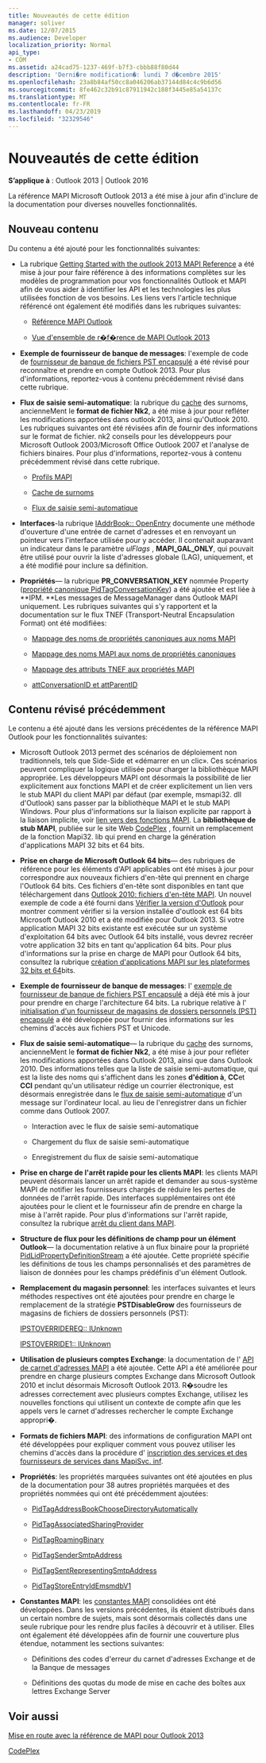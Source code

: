 ```yaml
---
title: Nouveautés de cette édition
manager: soliver
ms.date: 12/07/2015
ms.audience: Developer
localization_priority: Normal
api_type:
- COM
ms.assetid: a24cad75-1237-469f-b7f3-cbbb88f80d44
description: 'Derni�re modification�: lundi 7 d�cembre 2015'
ms.openlocfilehash: 23a8b84af50cc8a046206ab37144d84c4c9b6d56
ms.sourcegitcommit: 8fe462c32b91c87911942c188f3445e85a54137c
ms.translationtype: MT
ms.contentlocale: fr-FR
ms.lasthandoff: 04/23/2019
ms.locfileid: "32329546"
---
```

# <a name="whats-new-in-this-edition"></a>Nouveautés de cette édition

 
  
**S’applique à** : Outlook 2013 | Outlook 2016 
  
La référence MAPI Microsoft Outlook 2013 a été mise à jour afin d'inclure de la documentation pour diverses nouvelles fonctionnalités. 
  
## <a name="new-content"></a>Nouveau contenu

Du contenu a été ajouté pour les fonctionnalités suivantes:
  
- La rubrique [Getting Started with the outlook 2013 MAPI Reference](getting-started-with-the-outlook-mapi-reference.md) a été mise à jour pour faire référence à des informations complètes sur les modèles de programmation pour vos fonctionnalités Outlook et MAPI afin de vous aider à identifier les API et les technologies les plus utilisées fonction de vos besoins. Les liens vers l'article technique référencé ont également été modifiés dans les rubriques suivantes: 
    
  - [Référence MAPI Outlook](outlook-mapi-reference.md)
    
  - [Vue d'ensemble de r�f�rence de MAPI Outlook 2013](outlook-mapi-reference-overview.md)
    
- **Exemple de fournisseur de banque de messages**: l'exemple de code de [fournisseur de banque de fichiers PST encapsulé](message-store-provider-sample.md) a été révisé pour reconnaître et prendre en compte Outlook 2013. Pour plus d'informations, reportez-vous à contenu précédemment révisé dans cette rubrique. 
    
- **Flux de saisie semi-automatique**: la rubrique du [cache](nickname-cache.md) des surnoms, ancienneMent le **format de fichier Nk2**, a été mise à jour pour refléter les modifications apportées dans outlook 2013, ainsi qu'Outlook 2010. Les rubriques suivantes ont été révisées afin de fournir des informations sur le format de fichier. nk2 conseils pour les développeurs pour Microsoft Outlook 2003/Microsoft Office Outlook 2007 et l'analyse de fichiers binaires. Pour plus d'informations, reportez-vous à contenu précédemment révisé dans cette rubrique.
    
  - [Profils MAPI](mapi-profiles.md)
    
  - [Cache de surnoms](nickname-cache.md)
    
  - [Flux de saisie semi-automatique](autocomplete-stream.md)
    
- **Interfaces**-la rubrique [IAddrBook:: OpenEntry](iaddrbook-openentry.md) documente une méthode d'ouverture d'une entrée de carnet d'adresses et en renvoyant un pointeur vers l'interface utilisée pour y accéder. Il contenait auparavant un indicateur dans le paramètre *ulFlags* , **MAPI_GAL_ONLY**, qui pouvait être utilisé pour ouvrir la liste d'adresses globale (LAG), uniquement, et a été modifié pour inclure sa définition.
    
- **Propriétés**— la rubrique **PR_CONVERSATION_KEY** nommée Property ([propriété canonique PidTagConversationKey](pidtagconversationkey-canonical-property.md)) a été ajoutée et est liée à **IPM. **Les messages de MessageManager dans Outlook MAPI uniquement. Les rubriques suivantes qui s'y rapportent et la documentation sur le flux TNEF (Transport-Neutral Encapsulation Format) ont été modifiées: 
    
  - [Mappage des noms de propriétés canoniques aux noms MAPI](mapping-canonical-property-names-to-mapi-names.md)
    
  - [Mappage des noms MAPI aux noms de propriétés canoniques](mapping-mapi-names-to-canonical-property-names.md)
    
  - [Mappage des attributs TNEF aux propriétés MAPI](mapping-of-tnef-attributes-to-mapi-properties.md)
    
  - [attConversationID et attParentID](attconversationid-and-attparentid.md)
    
## <a name="previously-revised-content"></a>Contenu révisé précédemment

Le contenu a été ajouté dans les versions précédentes de la référence MAPI Outlook pour les fonctionnalités suivantes:
  
- Microsoft Outlook 2013 permet des scénarios de déploiement non traditionnels, tels que Side-Side et «démarrer en un clic». Ces scénarios peuvent compliquer la logique utilisée pour charger la bibliothèque MAPI appropriée. Les développeurs MAPI ont désormais la possibilité de lier explicitement aux fonctions MAPI et de créer explicitement un lien vers le stub MAPI du client MAPI par défaut (par exemple, msmapi32. dll d'Outlook) sans passer par la bibliothèque MAPI et le stub MAPI Windows. Pour plus d'informations sur la liaison explicite par rapport à la liaison implicite, voir [lien vers des fonctions MAPI](how-to-link-to-mapi-functions.md). La **bibliothèque de stub MAPI**, publiée sur le site Web [CodePlex](https://mapistublibrary.codeplex.com/) , fournit un remplacement de la fonction Mapi32. lib qui prend en charge la génération d'applications MAPI 32 bits et 64 bits. 
    
- **Prise en charge de Microsoft Outlook 64 bits**— des rubriques de référence pour les éléments d'API applicables ont été mises à jour pour correspondre aux nouveaux fichiers d'en-tête qui prennent en charge l'Outlook 64 bits. Ces fichiers d'en-tête sont disponibles en tant que téléchargement dans [Outlook 2010: fichiers d'en-tête MAPI](https://www.microsoft.com/downloads/details.aspx?FamilyID=f8d01fc8-f7b5-4228-baa3-817488a66db1). Un nouvel exemple de code a été fourni dans [Vérifier la version d'Outlook](how-to-check-the-version-of-outlook.md) pour montrer comment vérifier si la version installée d'outlook est 64 bits Microsoft Outlook 2010 et a été modifiée pour Outlook 2013. Si votre application MAPI 32 bits existante est exécutée sur un système d'exploitation 64 bits avec Outlook 64 bits installé, vous devrez recréer votre application 32 bits en tant qu'application 64 bits. Pour plus d'informations sur la prise en charge de MAPI pour Outlook 64 bits, consultez la rubrique [création d'applications MAPI sur les plateformes 32 bits et 64](building-mapi-applications-on-32-bit-and-64-bit-platforms.md)bits.
    
- **Exemple de fournisseur de banque de messages**: l' [exemple de fournisseur de banque de fichiers PST encapsulé](message-store-provider-sample.md) a déjà été mis à jour pour prendre en charge l'architecture 64 bits. La rubrique relative à l' [initialisation d'un fournisseur de magasins de dossiers personnels (PST) encapsulé](initializing-a-wrapped-pst-store-provider.md) a été développée pour fournir des informations sur les chemins d'accès aux fichiers PST et Unicode. 
    
- **Flux de saisie semi-automatique**— la rubrique du [cache](nickname-cache.md) des surnoms, ancienneMent le **format de fichier Nk2**, a été mise à jour pour refléter les modifications apportées dans Outlook 2013, ainsi que dans Outlook 2010. Des informations telles que la liste de saisie semi-automatique, qui est la liste des noms qui s'affichent dans les zones **d'édition à**, **CC**et **CCI** pendant qu'un utilisateur rédige un courrier électronique, est désormais enregistrée dans le [flux de saisie semi-automatique](autocomplete-stream.md) d'un message sur l'ordinateur local. au lieu de l'enregistrer dans un fichier comme dans Outlook 2007. 
    
  - Interaction avec le flux de saisie semi-automatique
    
  - Chargement du flux de saisie semi-automatique
    
  - Enregistrement du flux de saisie semi-automatique
    
- **Prise en charge de l'arrêt rapide pour les clients MAPI**: les clients MAPI peuvent désormais lancer un arrêt rapide et demander au sous-système MAPI de notifier les fournisseurs chargés de réduire les pertes de données de l'arrêt rapide. Des interfaces supplémentaires ont été ajoutées pour le client et le fournisseur afin de prendre en charge la mise à l'arrêt rapide. Pour plus d'informations sur l'arrêt rapide, consultez la rubrique [arrêt du client dans MAPI](client-shutdown-in-mapi.md).
    
- **Structure de flux pour les définitions de champ pour un élément Outlook**— la documentation relative à un flux binaire pour la propriété [PidLidPropertyDefinitionStream](pidlidpropertydefinitionstream-canonical-property.md) a été ajoutée. Cette propriété spécifie les définitions de tous les champs personnalisés et des paramètres de liaison de données pour les champs prédéfinis d'un élément Outlook. 
    
- **Remplacement du magasin personnel**: les interfaces suivantes et leurs méthodes respectives ont été ajoutées pour prendre en charge le remplacement de la stratégie **PSTDisableGrow** des fournisseurs de magasins de fichiers de dossiers personnels (PST): 
    
    [IPSTOVERRIDEREQ:: IUnknown](ipstoverridereqiunknown.md)
    
    [IPSTOVERRIDE1:: IUnknown](ipstoverride1iunknown.md)
    
- **Utilisation de plusieurs comptes Exchange**: la documentation de l' [API de carnet d'adresses MAPI](using-multiple-exchange-accounts.md) a été ajoutée. Cette API a été améliorée pour prendre en charge plusieurs comptes Exchange dans Microsoft Outlook 2010 et inclut désormais Microsoft Outlook 2013. R�soudre les adresses correctement avec plusieurs comptes Exchange, utilisez les nouvelles fonctions qui utilisent un contexte de compte afin que les appels vers le carnet d'adresses rechercher le compte Exchange appropri�. 
    
- **Formats de fichiers MAPI**: des informations de configuration MAPI ont été développées pour expliquer comment vous pouvez utiliser les chemins d'accès dans la procédure d' [inscription des services et des fournisseurs de services dans MapiSvc. inf](registering-services-and-service-providers-in-mapisvc-inf.md).
    
- **Propriétés**: les propriétés marquées suivantes ont été ajoutées en plus de la documentation pour 38 autres propriétés marquées et des propriétés nommées qui ont été précédemment ajoutées:
    
  - [PidTagAddressBookChooseDirectoryAutomatically](pidtagaddressbookchoosedirectoryautomatically-canonical-property.md)
    
  - [PidTagAssociatedSharingProvider](pidtagassociatedsharingprovider-canonical-property.md)
    
  - [PidTagRoamingBinary](pidtagroamingbinary-canonical-property.md)
    
  - [PidTagSenderSmtpAddress](pidtagsendersmtpaddress-canonical-property.md)
    
  - [PidTagSentRepresentingSmtpAddress](pidtagsentrepresentingsmtpaddress-canonical-property.md)
    
  - [PidTagStoreEntryIdEmsmdbV1](pidtagstoreentryidemsmdbv1-canonical-property.md)
    
- **Constantes MAPI**: les [constantes MAPI](mapi-constants.md) consolidées ont été développées. Dans les versions précédentes, ils étaient distribués dans un certain nombre de sujets, mais sont désormais collectés dans une seule rubrique pour les rendre plus faciles à découvrir et à utiliser. Elles ont également été développées afin de fournir une couverture plus étendue, notamment les sections suivantes: 
    
  - Définitions des codes d'erreur du carnet d'adresses Exchange et de la Banque de messages
    
  - Définitions des quotas du mode de mise en cache des boîtes aux lettres Exchange Server
    
## <a name="see-also"></a>Voir aussi



[Mise en route avec la référence de MAPI pour Outlook 2013](getting-started-with-the-outlook-mapi-reference.md)
  
[CodePlex](https://mapistublibrary.codeplex.com/)

